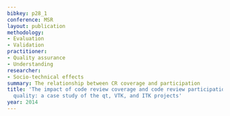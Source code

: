 ```yaml
---
bibkey: p28_1
conference: MSR
layout: publication
methodology:
- Evaluation
- Validation
practitioner:
- Quality assurance
- Understanding
researcher:
- Socio-technical effects
summary: The relationship between CR coverage and participation
title: 'The impact of code review coverage and code review participation on software
  quality: a case study of the qt, VTK, and ITK projects'
year: 2014
---
```

